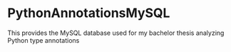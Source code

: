 # PythonAnnotationsMySQL
This provides the MySQL database used for my bachelor thesis analyzing Python type annotations
